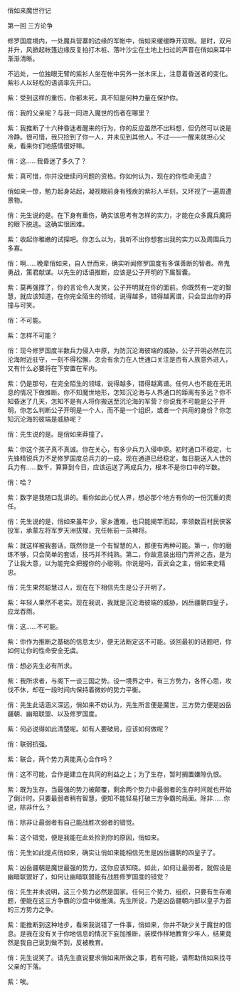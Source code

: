 俏如来魔世行记

第一回 三方论争

修罗国度境内，一处魔兵营寨的边缘的军帐中，俏如来缓缓睁开双眼。是时，双月并升，风掀起帐篷边缘反复拍打木桩、落叶沙尘在土地上扫过的声音在俏如来耳中渐渐清晰。

不远处，一位独眼无臂的紫衫人坐在帐中另外一张木床上，注意着昏迷者的变化。紫衫人以轻松的语调率先开口。

紫：受到这样的重伤，你都未死，真不知是何种力量在保护你。

俏：我的父亲呢？与我一同进入魔世的伤者在哪里？

紫：我推断了十六种昏迷者醒来的行为，你的反应虽然不出料想，但仍然可以说是冷静。很可惜，我只捡到了你一人，并未见到其他人。不过——一醒来就担心父亲，看来你们地感情很好嘛。

俏：这……我昏迷了多久了？

紫：真可惜，你并没继续问问题的资格。你如何认为，现在的你性命无虞？

俏如来一惊，勉力起身站起，凝视眼前身有残疾的紫衫人半刻，又环视了一遍周遭景物。

俏：先生说的是。在下身有重伤，确实该思考有怎样的实力，才能在众多魔兵魔将的眼下脱逃。这确实很困难。

紫：收起你稚嫩的试探吧。你怎么以为，我听不出你想套出我的实力以及周围兵力多寡。

俏：啊……晚辈俏如来，自人世而来，确实听闻修罗国度有多谋善断的智者。帝鬼勇战，策君献谋。以先生的话语推断，应该是公子开明的下属智囊。

紫：莫再强撑了，你的言论令人发笑，公子开明就在你的面前。你既然有一定的智慧，就应该知道，在你完全陌生的领域，说得越多，错得越离谱，只会显出你的莽撞与可笑。

俏：不可能。

紫：怎样不可能？

俏：现今修罗国度半数兵力侵入中原，为防沉沦海彼端的威胁，公子开明必然在沉沦海附近驻守，一刻不得松懈，怎会有余力在人世通口关注是否有人族意外进入，又有什么必要将在下安置在军内。

紫：仍是那句，在完全陌生的领域，说得越多，错得越离谱。任何人也不能在无讯息的情况下做推断。你不知魔世地形，怎知沉沦海与人界通口的距离有多远？你不知昏迷了几天，怎知不是有人将你搬送至沉沦海的军营？你说我不可能是公子开明，你怎么判断公子开明是一个人，而不是一个组织，或者一个共用的身份？你怎知沉沦海的彼端是威胁呢？

俏：先生说的是。是俏如来莽撞了。

紫：你这个孩子真不真诚。你在关心，有多少兵力入侵中原。初时通口不稳定，七先锋精锐兵力不足修罗国度总兵力的一成。现在通道已经稳定，每日能送入人世的兵力有……数千，算算到今日，应该运送了两成兵力，根本不是你口中的半数。

俏：哈？

紫：数字是我随口乱讲的。看你如此心忧人界，想必那个地方有你的一份沉重的责任。

俏：先生说的是，俏如来虽年少，家乡遭难，也只能揭竿而起，率领数百村民侠客投军，承蒙左将军罗天洲拔擢，充任帐前一员裨将。

紫：就这样被我套话，既然你是一个有智慧的人，那便有两种可能。第一，你的磨练不够，只会简单的套话，技巧并不纯熟。第二，你故意装出班门弄斧之态，是为了让我大意，以为能完全把握你的小聪明。你说是吗，百武会之主，俏如来史精忠。

俏：先生果然聪慧过人，现在在下相信先生是公子开明了。

紫：年轻人果然不老实。现在我说，我就是沉沦海彼端的威胁，凶岳疆朝四皇子，应龙吞雨。

俏：这……不可能。

紫：你作为推断之基础的信息太少，便无法断定这不可能。谈回最初的话题吧，你如何让你的性命安全无虞。

俏：想必先生必有所求。

紫：我所求者，与阁下一谈三国之势。设一境界之中，有三方势力，各怀心思，攻伐不休，却在一段时间内保持着微妙的势力平衡。

俏：先生此话涵义深远，俏如来不妨认为，先生所言便是魔世，三方势力便是凶岳疆朝、幽暗联盟、以及修罗国度。

紫：何必说得如此清楚呢。如有人要破局，应该如何做呢？

俏：联弱抗强。

紫：联合，两个势力真能真心合作吗？

俏：这不可能，合作是建立在共同的利益之上；为了生存，暂时搁置嫌隙仇恨。

紫：既为生存，当最强的势力被颠覆，剩余两个势力中最弱者的生存时间就也开始了倒计时。只要最弱者稍有智慧，便知不能轻易打破三方争霸的局面。除非……你说，除非什么？

俏：除非让最弱者有自己能战胜次弱者的错觉。

紫：这个错觉，便是我能在此处捡到你的原因，俏如来。

俏：先生如此提点俏如来，确实让俏如来能相信先生是凶岳疆朝的四皇子了。

紫：凶岳疆朝是魔世最强的势力，这你应该知晓。如此，如何让最弱者，就假设是幽暗联盟好了，如何让幽暗联盟能有战胜修罗国度的错觉？

俏：先生并未说明，这三个势力必然是国家。任何三个势力、组织，只要有生存难题，便能在这三方争霸的沙盘中做推演。先生所说，乃是凶岳疆朝内部以皇子为首的三方势力之争。

紫：能推断到这种地步，看来我说错了一件事，俏如来，你并不缺少关于魔世的信息。是我在没有关于你地信息的情况下妄加推断，装模作样地教育少年人，结果竟然是我自己说到做不到，反被教育。

俏：先生说笑了。请先生直说要求俏如来所做之事，若有可能，请帮助俏如来找寻父亲的下落。

紫：唉。